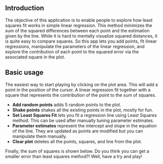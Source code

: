 ## Introduction

The objective of this application is to enable people to explore how least 
squares fit works in simple linear regression. This method minimizes the sum
of the squared differences between each point and the estimation given by the
line. While it is hard to mentally visualize squared distances, it is quite
easy to compare squares. So this app lets you add points, fit linear 
regressions, manipulate the parameters of the linear regression, and explore
the contribution of each point to the squared error via the associated square
in the plot.

## Basic usage

The easiest way to start playing by clicking on the plot area. This will
add a point in the position of the cursor. A linear regression fit together 
with a square that represents the contribution of the point to the sum of 
squares.

* **Add random points** adds 5 random points to the plot.
* **Shake points** shakes all the existing points in the plot, mostly for fun.
* **Set Least Squares Fit** lets you fit a regression line using Least Squares
method. This can be used after manually tuning parameter estimates.
* **Parameter estimates** represent the intercept and slope in the equation
of the line. They are updated as points are modified but you can manipulate 
them manually.
* **Clear plot** deletes all the points, squares, and line from the plot.

Finally, the sum of squares is shown below. Do you think you can
get a smaller error than least squares method?! Well, have a try and play!
